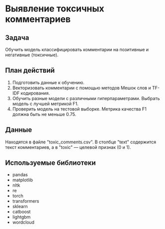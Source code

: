 # Выявление токсичных комментариев

## Задача
Обучить модель классифицировать комментарии на позитивные и негативные (токсичные).


## План действий
1. Подготовить данные к обучению.
2. Векторизовать комментарии с помощью методов Мешок слов и TF-IDF кодирования.
3. Обучить разные модели с различными гиперпараметрами. Выбрать модель с лучшей метрикой F1.
4. Проверить модель на тестовой выборке. Метрика качества F1 должна быть не меньше 0.75.

## Данные
Находятся в файле "toxic_comments.csv". В столбце "text" содержится текст комментариев, а в "toxic" — целевой признак (0 и 1).

## Используемые библиотеки
- pandas
- matplotlib
- nltk
- re
- torch
- transformers
- sklearn
- catboost
- lightgbm
- wordcloud